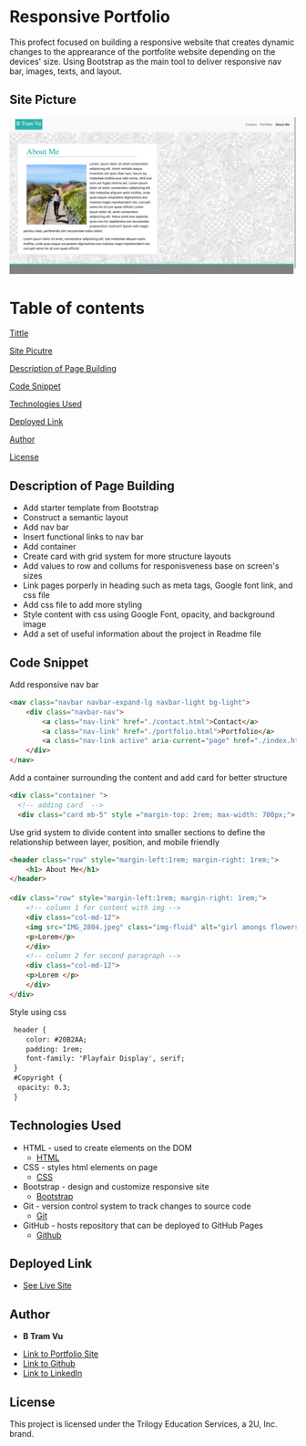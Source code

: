 # Responsive Portfolio 

This profect focused on building a responsive website that creates dynamic changes to the apprearance of the portfolite website depending on the devices' size. Using Bootstrap as the main tool to deliver responsive nav bar, images, texts, and layout. 

## Site Picture
![Site](assets/portfolio.png)

# Table of contents 
[Tittle](#Responsive-portfolio)

[Site Picutre](#Site-picture)

[Description of Page Building ](#Description-of-Page-Building )

[Code Snippet](#Code-Snippet)

[Technologies Used](#Technologies-Used)

[Deployed Link](#Deployed-Link)

[Author](#Author)

[License](#License)

## Description of Page Building 
 * Add starter template from Bootstrap
 * Construct a semantic layout
 * Add nav bar
 * Insert functional links to nav bar
 * Add container
 * Create card with grid system for more structure layouts 
 * Add values to row and collums for responisveness base on screen's sizes
 * Link pages porperly in heading such as meta tags, Google font link, and css file 
 * Add css file to add more styling 
 * Style content with css using Google Font, opacity, and background image
 * Add a set of useful information about the project in Readme file 
 
  


## Code Snippet
Add responsive nav bar
```html
<nav class="navbar navbar-expand-lg navbar-light bg-light">
    <div class="navbar-nav">
        <a class="nav-link" href="./contact.html">Contact</a>
        <a class="nav-link" href="./portfolio.html">Portfolio</a>
        <a class="nav-link active" aria-current="page" href="./index.html">About Me</a>
    </div>
</nav>
```
Add a container surrounding the content and add card for better structure 
```html
<div class="container ">
  <!-- adding card  -->
  <div class="card mb-5" style ="margin-top: 2rem; max-width: 700px;">
```
Use grid system to divide content into smaller sections to define the relationship between layer, position, and mobile friendly
```html
<header class="row" style="margin-left:1rem; margin-right: 1rem;">
    <h1> About Me</h1>
</header>
      
<div class="row" style="margin-left:1rem; margin-right: 1rem;">
    <!-- column 1 for content with img -->
    <div class="col-md-12">
    <img src="IMG_2804.jpeg" class="img-fluid" alt="girl amongs flowers">
    <p>Lorem</p>
    </div>
    <!-- column 2 for second paragraph -->
    <div class="col-md-12">
    <p>Lorem </p>
    </div>        
</div>
```
Style using css 
```html
 header {
    color: #20B2AA;
    padding: 1rem;
    font-family: 'Playfair Display', serif;
 }
 #Copyright {
  opacity: 0.3;
 }
```
    

## Technologies Used
- HTML - used to create elements on the DOM
  * [HTML](https://developer.mozilla.org/en-US/docs/Web/HTML)
- CSS - styles html elements on page
  * [CSS](https://developer.mozilla.org/en-US/docs/Web/CSS)
- Bootstrap - design and customize responsive site
  * [Bootstrap](https://getbootstrap.com/)
- Git - version control system to track changes to source code
   * [Git](https://git-scm.com/)
- GitHub - hosts repository that can be deployed to GitHub Pages
  * [Github](https://github.com/)
  



## Deployed Link

* [See Live Site](https://vubao2303.github.io/responsive-portfolio/)


## Author

* **B Tram Vu** 

- [Link to Portfolio Site](#)
- [Link to Github](https://github.com/vubao2303/responsive-portfolio)
- [Link to LinkedIn](https://www.linkedin.com/in/tram-vu-866250121/)


## License

This project is licensed under the Trilogy Education Services, a 2U, Inc. brand.
